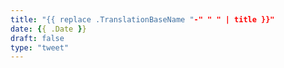 ```yaml
---
title: "{{ replace .TranslationBaseName "-" " " | title }}"
date: {{ .Date }}
draft: false
type: "tweet"
---
```


<!--more-->
